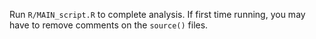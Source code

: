 Run `R/MAIN_script.R` to complete analysis. If first time running, you may have to remove comments on the `source()` files.  